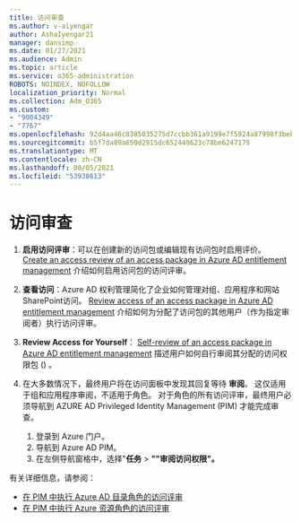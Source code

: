 ```yaml
---
title: 访问审查
ms.author: v-aiyengar
author: AshaIyengar21
manager: dansimp
ms.date: 01/27/2021
ms.audience: Admin
ms.topic: article
ms.service: o365-administration
ROBOTS: NOINDEX, NOFOLLOW
localization_priority: Normal
ms.collection: Adm_O365
ms.custom:
- "9004349"
- "7767"
ms.openlocfilehash: 92d4aa46c8385035275d7ccbb361a9199e7f5924a87998f3beba32a2b02bbcc9
ms.sourcegitcommit: b5f7da89a650d2915dc652449623c78be6247175
ms.translationtype: MT
ms.contentlocale: zh-CN
ms.lasthandoff: 08/05/2021
ms.locfileid: "53938613"
---
```

# <a name="access-reviews"></a>访问审查

1. **启用访问评审**：可以在创建新的访问包或编辑现有访问包时启用评价。 [Create an access review of an access package in Azure AD entitlement management](https://docs.microsoft.com/azure/active-directory/governance/entitlement-management-access-reviews-create) 介绍如何启用访问包的访问评审。

1. **查看访问**：Azure AD 权利管理简化了企业如何管理对组、应用程序和网站SharePoint访问。 [Review access of an access package in Azure AD entitlement management](https://docs.microsoft.com/azure/active-directory/governance/entitlement-management-access-reviews-create) 介绍如何为分配了访问包的其他用户（作为指定审阅者）执行访问评审。

1. **Review Access for Yourself**： [Self-review of an access package in Azure AD entitlement management](https://docs.microsoft.com/azure/active-directory/governance/entitlement-management-access-reviews-self-review) 描述用户如何自行审阅其分配的访问权限包 () 。

1. 在大多数情况下，最终用户将在访问面板中发现其回复等待 **审阅**。 这仅适用于组和应用程序审阅，不适用于角色。 对于角色的所有访问评审，最终用户必须导航到 AZURE AD Privileged Identity Management (PIM) 才能完成审查。

    1. 登录到 Azure 门户。
    2. 导航到 Azure AD PIM。
    3. 在左侧导航窗格中，选择"**任务**  >  **""审阅访问权限"。**
    
有关详细信息，请参阅：

- [在 PIM 中执行 Azure AD 目录角色的访问评审 ](https://docs.microsoft.com/azure/active-directory/privileged-identity-management/pim-how-to-perform-security-review/)
- [在 PIM 中执行 Azure 资源角色的访问评审](https://docs.microsoft.com/azure/active-directory/privileged-identity-management/pim-resource-roles-perform-access-review/)